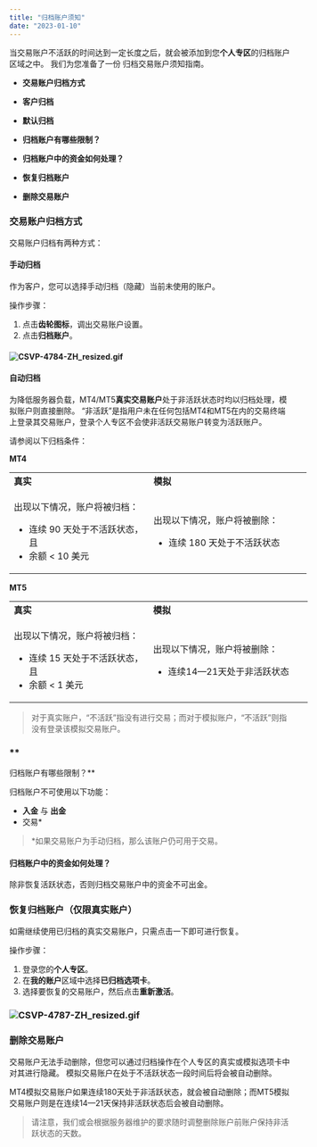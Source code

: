 ```yaml
---
title: "归档账户须知"
date: "2023-01-10"
---
```


当交易账户不活跃的时间达到一定长度之后，就会被添加到您**个人专区**的归档账户区域之中。 我们为您准备了一份 归档交易账户须知指南。

- **交易账户归档方式**

- **客户归档**
- **默认归档**

- **归档账户有哪些限制？**
- **归档账户中的资金如何处理？**
- **恢复归档账户**
- **删除交易账户**

### **交易账户归档方式**

交易账户归档有两种方式：

#### **手动归档**

作为客户，您可以选择手动归档（隐藏）当前未使用的账户。

操作步骤：

1. 点击**齿轮图标**，调出交易账户设置。
2. 点击**归档账户**。

#### **![CSVP-4784-ZH_resized.gif](https://get.exness.help/hc/article_attachments/6786487127068)**

#### **自动归档**

为降低服务器负载，MT4/MT5**真实交易账户**处于非活跃状态时均以归档处理，模拟账户则直接删除。 “非活跃”是指用户未在任何包括MT4和MT5在内的交易终端上登录其交易账户，登录个人专区不会使非活跃交易账户转变为活跃账户。

请参阅以下归档条件：

**MT4**

<table style="width: 534px;"><tbody><tr><td style="width: 240px;"><strong>真实</strong></td><td style="width: 273px;"><strong>模拟</strong></td></tr><tr><td style="width: 240px;"><p>出现以下情况，账户将被归档：</p><ul><li>连续 90 天处于不活跃状态，且</li><li>余额 &lt; 10 美元</li></ul></td><td style="width: 273px;"><p>出现以下情况，账户将被删除：</p><ul><li>连续 180 天处于不活跃状态</li></ul></td></tr></tbody></table>

**MT5**

<table style="width: 536px;"><tbody><tr><td style="width: 239px;"><strong>真实</strong></td><td style="width: 276px;"><strong>模拟</strong></td></tr><tr><td style="width: 239px;"><p>出现以下情况，账户将被归档：</p><ul><li>连续 15 天处于不活跃状态，且</li><li>余额 &lt; 1 美元</li></ul></td><td style="width: 276px;"><p>出现以下情况，账户将被删除：</p><ul><li>连续14—21天处于非活跃状态</li></ul></td></tr></tbody></table>

> 对于真实账户，“不活跃”指没有进行交易；而对于模拟账户，“不活跃”则指没有登录该模拟交易账户。

### **  
归档账户有哪些限制？**

归档账户不可使用以下功能：

- **入金** 与 **出金**
- 交易*

> *如果交易账户为手动归档，那么该账户仍可用于交易。

#### **归档账户中的资金如何处理？**

除非恢复活跃状态，否则归档交易账户中的资金不可出金。

### **恢复归档账户（仅限真实账户）**

如需继续使用已归档的真实交易账户，只需点击一下即可进行恢复。

操作步骤：

1. 登录您的**个人专区**。
2. 在**我的账户**区域中选择**已归档选项卡**。
3. 选择要恢复的交易账户，然后点击**重新激活**。

### **![CSVP-4787-ZH_resized.gif](https://get.exness.help/hc/article_attachments/6787043924124)**

### **删除交易账户**

交易账户无法手动删除，但您可以通过归档操作在个人专区的真实或模拟选项卡中对其进行隐藏。 模拟交易账户在处于不活跃状态一段时间后将会被自动删除。

MT4模拟交易账户如果连续180天处于非活跃状态，就会被自动删除；而MT5模拟交易账户则是在连续14—21天保持非活跃状态后会被自动删除。

> 请注意，我们或会根据服务器维护的要求随时调整删除账户前账户保持非活跃状态的天数。
